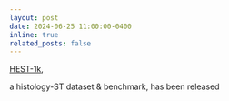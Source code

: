 ```yaml
---
layout: post
date: 2024-06-25 11:00:00-0400
inline: true
related_posts: false
---
```


[HEST-1k](https://github.com/mahmoodlab/HEST), 

a histology-ST dataset & benchmark, has been released
